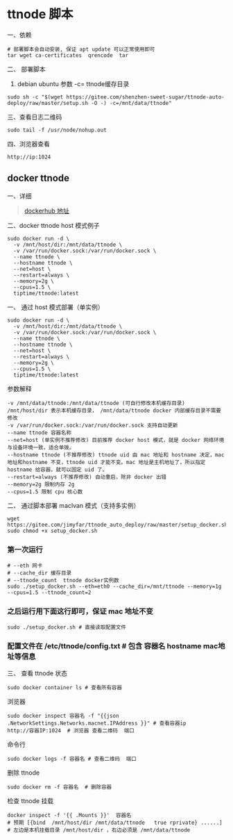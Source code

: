 # ttnode 脚本

一、依赖
```shell
# 部署脚本会自动安装, 保证 apt update 可以正常使用即可
tar wget ca-certificates  qrencode  tar 
```

二、 部署脚本
1. debian ubuntu
参数 -c= ttnode缓存目录
```shell
sudo sh -c "$(wget https://gitee.com/shenzhen-sweet-sugar/ttnode-auto-deploy/raw/master/setup.sh -O -) -c=/mnt/data/ttnode"
 ```

三、查看日志二维码
```shell
sudo tail -f /usr/node/nohup.out
```
四、浏览器查看
```
http://ip:1024
```

## docker ttnode 
一、详细

> [dockerhub 地址](https://hub.docker.com/r/tiptime/ttnode)

二、docker ttnode  host 模式例子

```shell
sudo docker run -d \
  -v /mnt/host/dir:/mnt/data/ttnode \
  -v /var/run/docker.sock:/var/run/docker.sock \
  --name ttnode \
  --hostname ttnode \
  --net=host \
  --restart=always \
  --memory=2g \
  --cpus=1.5 \
  tiptime/ttnode:latest
```




一、 通过 host 模式部署（单实例）
```
sudo docker run -d \
  -v /mnt/host/dir:/mnt/data/ttnode \
  -v /var/run/docker.sock:/var/run/docker.sock \
  --name ttnode \
  --hostname ttnode \
  --net=host \
  --restart=always \
  --memory=2g \
  --cpus=1.5 \
  tiptime/ttnode:latest
```

参数解释
```
-v /mnt/data/ttnode:/mnt/data/ttnode (可自行修改本机缓存目录) /mnt/host/dir 表示本机缓存目录， /mnt/data/ttnode docker 内部缓存目录不需要修改
-v /var/run/docker.sock:/var/run/docker.sock 支持自动更新
--name ttnode 容器名称
--net=host (单实例不推荐修改) 目前推荐 docker host 模式，就是 docker 网络环境与设备环境一致，适合单拨。
--hostname ttnode (不推荐修改) ttnode uid 由 mac 地址和 hostname 决定，mac 地址和hostname 不变，ttnode uid 才能不变。mac 地址是主机地址了，所以指定 hostname 给容器，就可以固定 uid 了。
--restart=always (不推荐修改) 自动重启，除非 docker 出错
--memory=2g 限制内存 2g
--cpus=1.5 限制 cpu 核心数
```

二、 通过脚本部署 maclvan 模式（支持多实例）
```
wget https://gitee.com/jimyfar/ttnode_auto_deploy/raw/master/setup_docker.sh
sudo chmod +x setup_docker.sh
```
### 第一次运行
```
# --eth 网卡
# --cache_dir 缓存目录
# --ttnode_count  ttnode docker实例数
sudo ./setup_docker.sh --eth=eth0 --cache_dir=/mnt/ttnode --memory=1g --cpus=1.5 --ttnode_count=2
```


### 之后运行用下面这行即可，保证 mac 地址不变
```
sudo ./setup_docker.sh # 直接读取配置文件
```
### 配置文件在 /etc/ttnode/config.txt # 包含 容器名 hostname mac地址等信息

三、 查看 ttnode 状态

```
sudo docker container ls # 查看所有容器
```
浏览器
```
sudo docker inspect 容器名 -f "{{json .NetworkSettings.Networks.macnet.IPAddress }}" # 查看容器ip
http://容器IP:1024  # 浏览器 查看二维码  端口
```

命令行
```
sudo docker logs -f 容器名 # 查看二维码  端口
```

删除 ttnode
```
sudo docker rm -f 容器名  # 删除容器
```

检查 ttnode 挂载
```
docker inspect -f '{{ .Mounts }}'  容器名
# 预期 [{bind  /mnt/host/dir /mnt/data/ttnode   true rprivate} ......]
# 左边是本机挂载目录 /mnt/host/dir ，右边必须是 /mnt/data/ttnode 
```

